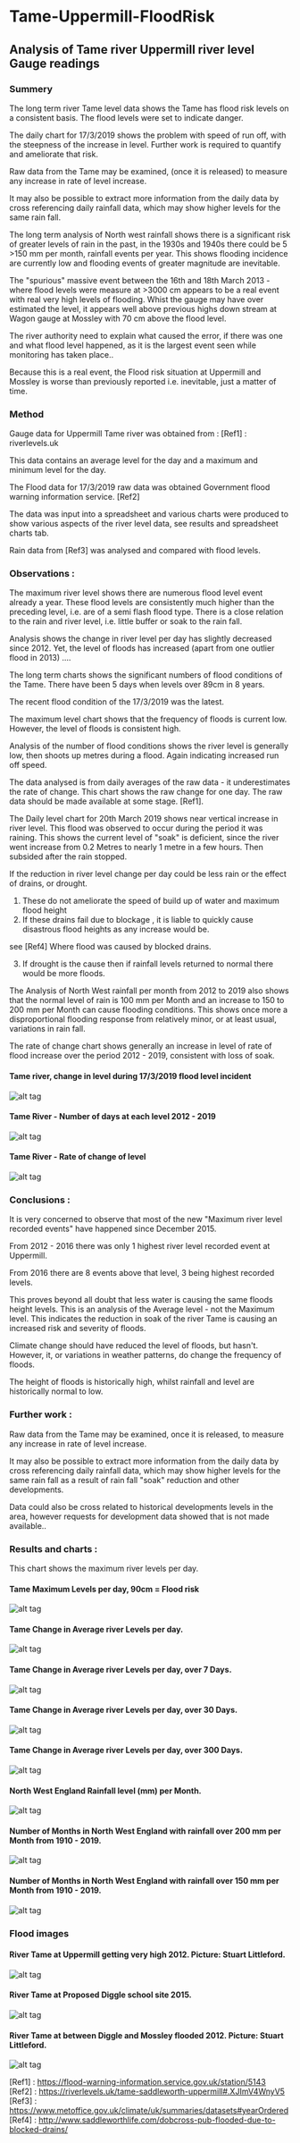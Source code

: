 # Tame-Uppermill-FloodRisk  


## Analysis of Tame river Uppermill river level Gauge readings  

### Summery

The long term river Tame level data shows the Tame has flood risk levels on a consistent basis. The flood levels were set to indicate danger.

The daily chart for 17/3/2019 shows the problem with speed of run off, with the steepness of the increase in level. Further work is required to quantify and ameliorate that risk.

Raw data from the Tame may be examined, (once it is released) to measure any increase in rate of level increase. 

It may also be possible to extract more information from the daily data by cross referencing daily rainfall data, which may show higher levels for the same rain fall.

The long term analysis of North west rainfall shows there is a significant risk of greater levels of rain in the past, in the 1930s and 1940s there could be 5 >150 mm per month, rainfall events per year.  This shows flooding incidence are currently low and flooding events of greater magnitude are inevitable.


The "spurious" massive event between the 16th and 18th March 2013 - where flood levels were measure at >3000 cm appears to be a real event with real very high levels of flooding. Whist the gauge may have over estimated the level, it appears well above previous highs down stream at Wagon gauge at Mossley with 70 cm above the flood level.

The river authority need to explain what caused the error, if there was one and what flood level happened, as it is the largest event seen while monitoring has taken place..

Because this is a real event, the Flood risk situation at Uppermill and Mossley is worse than previously reported i.e. inevitable, just a matter of time.


### Method

Gauge data for Uppermill Tame river was obtained from :   [Ref1] : riverlevels.uk

This data contains an average level for the day and a maximum and minimum level for the day.  

The Flood data for 17/3/2019 raw data was obtained Government flood warning information service. [Ref2]

The data was input into a spreadsheet and various charts were  produced to show various aspects of the river level data, see results and spreadsheet charts tab.

Rain data from [Ref3] was analysed and compared with flood levels.


### Observations :

The maximum river level shows there are numerous flood level event already a year. These flood levels are consistently much higher than the preceding level, i.e. are of a semi flash flood type. There is a close relation to the rain and river level, i.e. little buffer or soak to the rain fall. 

Analysis shows the change in river level per day has slightly decreased since 2012.  Yet, the level of floods has increased (apart from one outlier flood in 2013) ....   

The long term charts shows the significant numbers of flood conditions of the Tame. There have been 5 days when levels over 89cm in 8 years.

The recent flood condition of the 17/3/2019 was the latest. 

The maximum level chart shows that the frequency of floods is current low. However, the level of floods is consistent high.

Analysis of the number of flood conditions shows the river level is generally low, then shoots up metres during a flood. Again indicating increased run off speed.

The data analysed is from daily averages of the raw data - it underestimates the rate of change. This chart shows the raw change for one day. The raw data should be made available at some stage.  [Ref1].

The Daily level chart for 20th March 2019 shows near vertical increase in river level. This flood was observed to occur during the period it was raining. This shows the current level of "soak" is deficient, since the river went increase from 0.2 Metres to nearly 1 metre in a few hours. Then subsided after the rain stopped.

If the reduction in river level change per day could be less rain or the effect of drains, or drought.

1. These do not ameliorate  the speed of build up of water and maximum flood height
2. If these drains fail due to blockage , it is liable to quickly cause disastrous flood heights as any increase would be.

see [Ref4] Where flood was caused by blocked drains.

3. If drought is the cause then if rainfall levels returned to normal there would be more floods.

The Analysis of North West rainfall per month from 2012 to 2019 also shows that the normal level of rain is 100 mm per Month and an increase to 150 to 200 mm per Month can cause flooding conditions. This shows once more a disproportional flooding response from relatively minor, or at least usual, variations in rain fall.

The rate of change chart shows generally an increase in level of rate of flood increase over the period 2012 - 2019, consistent with loss of soak.


#### Tame river, change in level during 17/3/2019 flood level incident

![alt tag](charts/TameRawData17-3-2019.png)  


#### Tame River - Number of days at each level  2012 - 2019

![alt tag](charts/TameDaysAtLevel.png)  


#### Tame River - Rate of change of level

![alt tag](charts/TameMaxRateofChangePWeek.png)  



### Conclusions :

It is very concerned to observe that most of the new "Maximum river level recorded events" have happened since December 2015.

From 2012 - 2016 there was only 1 highest river level recorded event at Uppermill.  

From 2016 there are 8 events above that level, 3 being highest recorded levels.

This proves beyond all doubt that less water is causing the same floods height levels.  This is an analysis of the Average level - not the Maximum level. This indicates the reduction in soak of the river Tame is causing an increased risk and severity of floods.

Climate change should have reduced the level of floods, but hasn't. However, it, or variations in weather patterns, do change the frequency of floods. 

The height of floods is historically high, whilst rainfall and level are historically normal to low.

### Further work : 

Raw data from the Tame may be examined, once it is released, to measure any increase in rate of level increase.  

It may also be possible to extract more information from the daily data by cross referencing daily rainfall data, which may show higher levels for the same rain fall as a result of rain fall "soak" reduction and other developments.  


Data could also be cross related to historical developments levels in the area, however requests for development data showed that is not made available..  



### Results and charts :


This chart shows the maximum river levels per day.  


#### Tame Maximum Levels per day, 90cm = Flood risk  

![alt tag](charts/TameMaxLevelPDay.png)  


#### Tame Change in Average river Levels per day.  

![alt tag](charts/TameAvLevelChangePDay.png)  


#### Tame Change in Average river Levels per day, over 7 Days.  

![alt tag](charts/TameAvLevelPDay7Days.png)  


#### Tame Change in Average river Levels per day, over 30 Days.  

![alt tag](charts/TameAvLevelPMonth.png)  


#### Tame Change in Average river Levels per day, over 300 Days.  

![alt tag](charts/TameAvLevelPYear.png)  


#### North West England Rainfall level (mm) per Month.   

![alt tag](charts/RainFallNorthWest-2012-2019.png)  


#### Number of Months in North West England with rainfall over 200 mm per Month from 1910 - 2019.  

![alt tag](charts/RainFallNorthWest-1910-2019-200mm.png)   


#### Number of Months in North West England  with rainfall over 150 mm per Month from 1910 - 2019.    

![alt tag](charts/RainFallNorthWest-1910-2019-150mm.png)  


### Flood images

#### River Tame at Uppermill getting very high 2012. Picture: Stuart Littleford.

![alt tag](FloodImages/RiverTameatUppermill-2012.jpg) 


#### River Tame at Proposed Diggle school site 2015. 

![alt tag](FloodImages/saddleworth_school_diggle_cross_field_flooding_26_12_2015.jpg) 


#### River Tame at between  Diggle and Mossley flooded 2012. Picture: Stuart Littleford.

![alt tag](FloodImages/Well-i-hole-Farm-campsite-is-evacuated-and-animals-rescued.Pic.StuartLittleford-2012.jpg) 

[Ref1] : https://flood-warning-information.service.gov.uk/station/5143  
[Ref2] : https://riverlevels.uk/tame-saddleworth-uppermill#.XJImV4WnyV5  
[Ref3] : https://www.metoffice.gov.uk/climate/uk/summaries/datasets#yearOrdered  
[Ref4] : http://www.saddleworthlife.com/dobcross-pub-flooded-due-to-blocked-drains/
